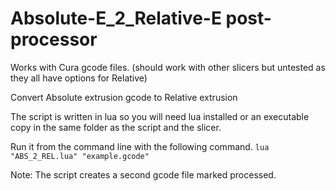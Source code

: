 Absolute-E_2_Relative-E post-processor
=================

Works with Cura gcode files. (should work with other slicers but untested as they all have options for Relative)

Convert Absolute extrusion gcode to Relative extrusion

The script is written in lua so you will need lua installed or an executable copy in the same folder as the script 
and the slicer. 

Run it from the command line with the following command.
`lua "ABS_2_REL.lua" "example.gcode"`

Note: The script creates a second gcode file marked processed.

